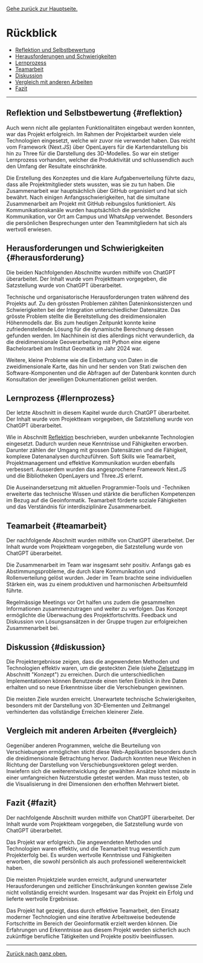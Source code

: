 [Gehe zurück zur Hauptseite.](index.html)

# Rückblick

<ul>
<li><a href="https://fabianruefenacht.github.io/DEFVIS/reflektion.html#reflektion">Reflektion und Selbstbewertung</a></li>
<li><a href="https://fabianruefenacht.github.io/DEFVIS/reflektion.html#herausforderung">Herausforderungen und Schwierigkeiten</a></li>
<li><a href="https://fabianruefenacht.github.io/DEFVIS/reflektion.html#lernprozess">Lernprozess</a></li>
<li><a href="https://fabianruefenacht.github.io/DEFVIS/reflektion.html#teamarbeit">Teamarbeit</a></li>
<li><a href="https://fabianruefenacht.github.io/DEFVIS/reflektion.html#diskussion">Diskussion</a></li>
<li><a href="https://fabianruefenacht.github.io/DEFVIS/reflektion.html#vergleich">Vergleich mit anderen Arbeiten</a></li>
<li><a href="https://fabianruefenacht.github.io/DEFVIS/reflektion.html#fazit">Fazit</a></li>
</ul>

---

## Reflektion und Selbstbewertung {#reflektion}

Auch wenn nicht alle geplanten Funktionalitäten eingebaut werden konnten, war das Projekt erfolgreich. Im Rahmen der Projektarbeit wurden viele Technologien eingesetzt, welche wir zuvor nie verwendet haben. Das reicht vom Framework (Next.JS) über OpenLayers für die Kartendarstellung bis hin zu Three für die Darstellung des 3D-Modelles. So war ein stetiger Lernprozess vorhanden, welcher die Produktivität und schlussendlich auch den Umfang der Resultate einschränkte.

Die Erstellung des Konzeptes und die klare Aufgabenverteilung führte dazu, dass alle Projektmitglieder stets wussten, was sie zu tun haben. Die Zusammenarbeit war hauptsächlich über GitHub organisiert und hat sich bewährt. Nach einigen Anfangsschwierigkeiten, hat die simultane Zusammenarbeit am Projekt mit GitHub reibungslos funktioniert. Als Kommunikationskanäle wurden hauptsächlich die persönliche Kommunikation, vor Ort am Campus und WhatsApp verwendet. Besonders die persönlichen Besprechungen unter den Teammitgliedern hat sich als wertvoll erwiesen.

## Herausforderungen und Schwierigkeiten {#herausforderung}

Die beiden Nachfolgenden Abschnitte wurden mithilfe von ChatGPT überarbeitet. Der Inhalt wurde vom Projektteam vorgegeben, die Satzstellung wurde von ChatGPT überarbeitet.

Technische und organisatorische Herausforderungen traten während des Projekts auf. Zu den grössten Problemen zählten Dateninkonsistenzen und Schwierigkeiten bei der Integration unterschiedlicher Datensätze. Das grösste Problem stellte die Bereitstellung des dreidimensionalen Höhenmodells dar. Bis zum heutigen Zeitpunkt konnte keine zufriedenstellende Lösung für die dynamische Berechnung dessen gefunden werden. Im Nachhinein ist dies allerdings nicht verwunderlich, da die dreidimensionale Geoverarbeitung mit Python eine eigene Bachelorarbeit am Institut Geomatik im Jahr 2024 war.

Weitere, kleine Probleme wie die Einbettung von Daten in die zweidimensionale Karte, das hin und her senden von Stati zwischen den Software-Komponenten und die Abfragen auf der Datenbank konnten durch Konsultation der jeweiligen Dokumentationen gelöst werden.

## Lernprozess {#lernprozess}

Der letzte Abschnitt in diesem Kapitel wurde durch ChatGPT überarbeitet. Der Inhalt wurde vom Projektteam vorgegeben, die Satzstellung wurde von ChatGPT überarbeitet.

Wie in Abschnitt [Reflektion](https://fabianruefenacht.github.io/DEFVIS/reflektion.html/#reflektion) beschrieben, wurden unbekannte Technologien eingesetzt. Dadurch wurden neue Kenntnisse und Fähigkeiten erworben. Darunter zählen der Umgang mit grossen Datensätzen und die Fähigkeit, komplexe Datenanalysen durchzuführen. Soft Skills wie Teamarbeit, Projektmanagement und effektive Kommunikation wurden ebenfalls verbessert. Ausserdem wurden das angesprochene Framework Next.JS und die Bibliotheken OpenLayers und Three.JS erlernt.

Die Auseinandersetzung mit aktuellen Programmier-Tools und -Techniken erweiterte das technische Wissen und stärkte die beruflichen Kompetenzen im Bezug auf die Geoinformatik. Teamarbeit förderte soziale Fähigkeiten und das Verständnis für interdisziplinäre Zusammenarbeit.

## Teamarbeit {#teamarbeit}

Der nachfolgende Abschnitt wurden mithilfe von ChatGPT überarbeitet. Der Inhalt wurde vom Projektteam vorgegeben, die Satzstellung wurde von ChatGPT überarbeitet.

Die Zusammenarbeit im Team war insgesamt sehr positiv. Anfangs gab es Abstimmungsprobleme, die durch klare Kommunikation und Rollenverteilung gelöst wurden. Jeder im Team brachte seine individuellen Stärken ein, was zu einem produktiven und harmonischen Arbeitsumfeld führte.

Regelmässige Meetings vor Ort halfen uns zudem die gesammelten Informationen zusammenzutragen und weiter zu verfolgen. Das Konzept ermöglichte die Überwachung des Projektfortschritts. Feedback und Diskussion von Lösungsansätzen in der Gruppe trugen zur erfolgreichen Zusammenarbeit bei.

## Diskussion {#diskussion}

Die Projektergebnisse zeigen, dass die angewendeten Methoden und Technologien effektiv waren, um die gesteckten Ziele (siehe <a href="https://fabianruefenacht.github.io/DEFVIS/drafts.html#zielsetzung">Zielsetzung</a> im Abschnitt "Konzept") zu erreichen. Durch die unterschiedlichen Implementationen können Benutzende einen tiefen Einblick in ihre Daten erhalten und so neue Erkenntnisse über die Verschiebungen gewinnen.

Die meisten Ziele wurden erreicht. Unerwartete technische Schwierigkeiten, besonders mit der Darstellung von 3D-Elementen und Zeitmangel verhinderten das vollständige Erreichen kleinerer Ziele.

## Vergleich mit anderen Arbeiten {#vergleich}

Gegenüber anderen Programmen, welche die Beurteilung von Verschiebungen ermöglichen sticht diese Web-Applikation besonders durch die dreidimensionale Betrachtung hervor. Dadurch konnten neue Weichen in Richtung der Darstellung von Verschiebungsvektoren gelegt werden. Inwiefern sich die weiterentwicklung der gewählten Ansätze lohnt müsste in einer umfangreichen Nutzerstudie getestet werden. Man muss testen, ob die Visualisierung in drei Dimensionen den erhofften Mehrwert bietet.

## Fazit {#fazit}

Der nachfolgende Abschnitt wurden mithilfe von ChatGPT überarbeitet. Der Inhalt wurde vom Projektteam vorgegeben, die Satzstellung wurde von ChatGPT überarbeitet.

Das Projekt war erfolgreich. Die angewendeten Methoden und Technologien waren effektiv, und die Teamarbeit trug wesentlich zum Projekterfolg bei. Es wurden wertvolle Kenntnisse und Fähigkeiten erworben, die sowohl persönlich als auch professionell weiterentwickelt haben.

Die meisten Projektziele wurden erreicht, aufgrund unerwarteter Herausforderungen und zeitlicher Einschränkungen konnten gewisse Ziele nicht vollständig erreicht wurden. Insgesamt war das Projekt ein Erfolg und lieferte wertvolle Ergebnisse.

Das Projekt hat gezeigt, dass durch effektive Teamarbeit, den Einsatz moderner Technologien und eine iterative Arbeitsweise bedeutende Fortschritte im Bereich der Geoinformatik erzielt werden können. Die Erfahrungen und Erkenntnisse aus diesem Projekt werden sicherlich auch zukünftige berufliche Tätigkeiten und Projekte positiv beeinflussen.

---

[Zurück nach ganz oben.](reflektion.html)
